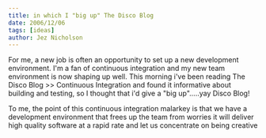```yaml
---
title: in which I "big up" The Disco Blog
date: 2006/12/06
tags: [ideas]
author: Jez Nicholson
---
```

For me, a new job is often an opportunity to set up a new development environment. I'm a fan of continuous integration and my new team environment is now shaping up well. This morning i've been reading The Disco Blog >> Continuous Integration and found it informative about building and testing, so I thought that i'd give a "big up".....yay Disco Blog!

To me, the point of this continuous integration malarkey is that we have a development environment that frees up the team from worries it will deliver high quality software at a rapid rate and let us concentrate on being creative